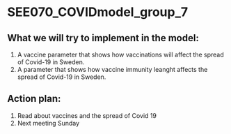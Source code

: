 # SEE070_COVIDmodel_group_7

## What we will try to implement in the model:
1. A vaccine parameter that shows how vaccinations will affect the spread of Covid-19 in Sweden.
2. A parameter that shows how vaccine immunity leanght affects the spread of Covid-19 in Sweden.

## Action plan:
1. Read about vaccines and the spread of Covid 19 
2. Next meeting Sunday




